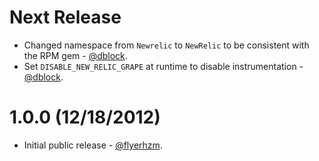 Next Release
============

* Changed namespace from `Newrelic` to `NewRelic` to be consistent with the RPM gem - [@dblock](https://github.com/dblock).
* Set `DISABLE_NEW_RELIC_GRAPE` at runtime to disable instrumentation - [@dblock](https://github.com/dblock).

1.0.0 (12/18/2012)
==================

* Initial public release - [@flyerhzm](https://github.com/flyerhzm).
